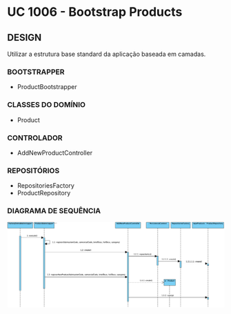 # UC 1006 - Bootstrap Products #

## DESIGN ##

Utilizar a estrutura base standard da aplicação baseada em camadas.

### BOOTSTRAPPER ###

* ProductBootstrapper

### CLASSES DO DOMÍNIO ###

* Product

### CONTROLADOR ###

* AddNewProductController

### REPOSITÓRIOS ###

* RepositoriesFactory
* ProductRepository

### DIAGRAMA DE SEQUÊNCIA ###

![SD_BootstrapProducts.png](SD_BootstrapProducts.png)